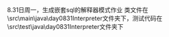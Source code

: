 8.31日周一，生成嵌套sql的解释器模式作业
类文件在\src\main\java\day0831Interpreter文件夹下，测试代码在\src\test\java\day0831Interpreter文件夹下